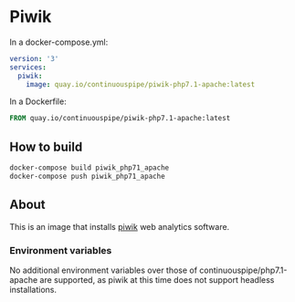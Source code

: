 # Piwik

In a docker-compose.yml:
```yml
version: '3'
services:
  piwik:
    image: quay.io/continuouspipe/piwik-php7.1-apache:latest
```

In a Dockerfile:
```Dockerfile
FROM quay.io/continuouspipe/piwik-php7.1-apache:latest
```

## How to build
```bash
docker-compose build piwik_php71_apache
docker-compose push piwik_php71_apache
```

## About

This is an image that installs [piwik](http://piwik.org) web analytics software.


### Environment variables

No additional environment variables over those of continuouspipe/php7.1-apache are supported, as piwik at this time does not support headless installations.


